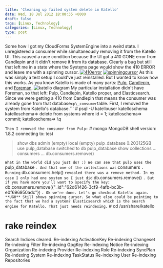 ```yaml
---
title: 'Cleaning up failed system delete in Katello'
date: Wed, 18 Jul 2012 18:00:35 +0000
draft: false
tags: [Linux, Technology]
categories: [Linux, Technology]
type: post
---
```


Some how I got my CloudForms SystemEngine into a weird state. I unregistered a consumer while simultaneously removing it from the Katello UI. This caused a race condition because the UI got a 410 GONE error from Candlepin and it didn't remove it from its database. Clearly a bug but still that left me in a state where the Systems page would show the 410 ERROR and leave me with a spinning cursor. [![](http://zeusville.files.wordpress.com/2012/07/410error.png "410error")](http://zeusville.files.wordpress.com/2012/07/410error.png) [![](http://zeusville.files.wordpress.com/2012/07/spinningcursor.png "spinningcursor")](http://zeusville.files.wordpress.com/2012/07/spinningcursor.png) As this was simply a test setup I could've just reinstalled. But I wanted to know how this works. As you know Katello is made of many parts: [Pulp](http://pulpproject.org/), [Candlepin](http://candlepinproject.org/), and [Foreman](http://theforeman.org/). ![](http://katello.org/images/arch-diagram.png "katello diagram") My particular installation didn't have Foreman, so that left: Pulp, Candlepin, Katello proper, and Elasticsearch. Since we were getting a 410 from Candlepin that means the consumer was already gone from that database```
cp\_consumer
```table. First, I removed the system from Katello's database.```
\# psql -U katellouser katelloschema
katelloschema=> delete from systems where id = 1;
katelloschema=> commit;
katelloschema=> \\q

```Then I removed the consumer from Pulp:```
\# mongo
MongoDB shell version: 1.8.2
connecting to: test
> show dbs
admin	(empty)
local	(empty)
pulp\_database	0.203125GB
> use pulp\_database
switched to db pulp\_database
> show collections
...
consumers
...
> db.consumers.remove()
> 

```What in the world did you just do? :) We can see that pulp uses the```
pulp\_database
```. And that one of the collections was```
consumers
```. Running```
db.consumers.help()
```revealed there was a remove method. In my case I only had one system so I just did```
db.consumers.remove()
```. But if you have more you'll want to specify the key:```
db.consumers.remove({"\_id":"62d61426-3cf9-4afb-bc3b-e0f696950adc"})
```. Ok we're done. Let's go checkout Katello again. **UGH** Still shows spinning cursor. So what else could be pointing to the fact that we had a system? Elasticsearch which is the search engine for Katello. That just needs reindexing.```
\# cd /usr/share/katello
# rake reindex
Search Indices cleared.
Re-indexing ActivationKey
Re-indexing Changeset
Re-indexing Filter
Re-indexing GpgKey
Re-indexing Notice
Re-indexing Organization
Re-indexing Provider
Re-indexing Role
Re-indexing SyncPlan
Re-indexing System
Re-indexing TaskStatus
Re-indexing User
Re-indexing Repositories
# 

```Ok let's try one more time. Visit your systems page in Katello and now you should see that there is no longer a spinning cursor, but a blank list of systems. This is what I expected. **YAY!** [![](http://zeusville.files.wordpress.com/2012/07/cleared.png "cleared")](http://zeusville.files.wordpress.com/2012/07/cleared.png)